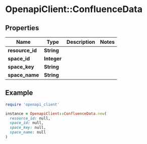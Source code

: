 # OpenapiClient::ConfluenceData

## Properties

| Name | Type | Description | Notes |
| ---- | ---- | ----------- | ----- |
| **resource_id** | **String** |  |  |
| **space_id** | **Integer** |  |  |
| **space_key** | **String** |  |  |
| **space_name** | **String** |  |  |

## Example

```ruby
require 'openapi_client'

instance = OpenapiClient::ConfluenceData.new(
  resource_id: null,
  space_id: null,
  space_key: null,
  space_name: null
)
```

